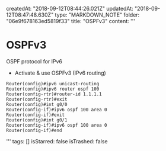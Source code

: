 createdAt: "2018-09-12T08:44:26.021Z"
updatedAt: "2018-09-12T08:47:48.630Z"
type: "MARKDOWN_NOTE"
folder: "06e9f678163ed5819f33"
title: "OSPFv3"
content: '''
  # OSPFv3
  
  OSPF protocol for IPv6
  
  
  * Activate & use OSPFv3 (IPv6 routing)
  ```
  Router(config)#ipv6 unicast-routing 
  Router(config)#ipv6 router ospf 100
  Router(config-rtr)#router-id 1.1.1.1
  Router(config-rtr)#exit
  Router(config)#int g0/0
  Router(config-if)#ipv6 ospf 100 area 0
  Router(config-if)#exit
  Router(config)#int g0/1
  Router(config-if)#ipv6 ospf 100 area 0
  Router(config-if)#end
  ```
'''
tags: []
isStarred: false
isTrashed: false

